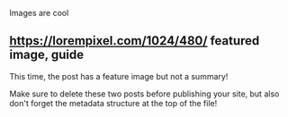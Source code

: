 Images are cool

https://lorempixel.com/1024/480/
featured image, guide
-----

This time, the post has a feature image but not a summary!

Make sure to delete these two posts before publishing your site, but also don't forget the metadata structure at the top of the file!
